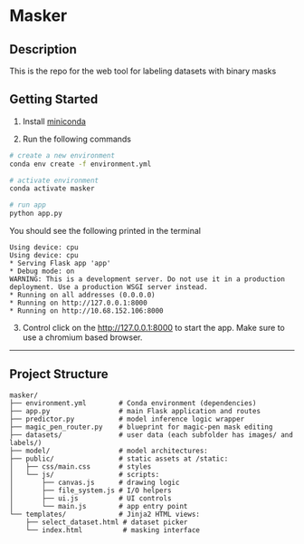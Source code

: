 # Masker

## Description

This is the repo for the web tool for labeling datasets with binary masks

## Getting Started

1. Install [miniconda](https://www.anaconda.com/docs/getting-started/miniconda/install#using-miniconda-in-a-commercial-setting)

2. Run the following commands

```bash
# create a new environment
conda env create -f environment.yml

# activate environment
conda activate masker

# run app
python app.py
```

You should see the following printed in the terminal

    Using device: cpu
    Using device: cpu
    * Serving Flask app 'app'
    * Debug mode: on
    WARNING: This is a development server. Do not use it in a production deployment. Use a production WSGI server instead.
    * Running on all addresses (0.0.0.0)
    * Running on http://127.0.0.1:8000
    * Running on http://10.68.152.106:8000

3. Control click on the http://127.0.0.1:8000 to start the app. Make sure to use a chromium based browser.

---

## Project Structure

```
masker/
├── environment.yml        # Conda environment (dependencies)
├── app.py                 # main Flask application and routes
├── predictor.py           # model inference logic wrapper
├── magic_pen_router.py    # blueprint for magic-pen mask editing
├── datasets/              # user data (each subfolder has images/ and labels/)
├── model/                 # model architectures:
├── public/                # static assets at /static:
│   ├── css/main.css       # styles
│   └── js/                # scripts:
│       ├── canvas.js      # drawing logic
│       ├── file_system.js # I/O helpers
│       ├── ui.js          # UI controls
│       └── main.js        # app entry point
└── templates/             # Jinja2 HTML views:
    ├── select_dataset.html # dataset picker
    └── index.html          # masking interface
```
